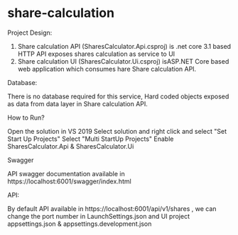# share-calculation

Project Design:

1. Share calculation API (SharesCalculator.Api.csproj) is .net core 3.1 based HTTP API exposes shares calculation as service to UI
2. Share calculation UI (SharesCalculator.Ui.csproj) isASP.NET Core based web application which consumes hare Share calculation API.

Database:

There is no database required for this service, Hard coded objects exposed as data from data layer in Share calculation API.

How to Run?

Open the solution in VS 2019
Select solution and right click and select "Set Start Up Projects"
Select "Multi StartUp Projects"
Enable SharesCalculator.Api & SharesCalculator.Ui

Swagger

API swagger documentation available in https://localhost:6001/swagger/index.html

API:

By default API available in https://localhost:6001/api/v1/shares , we can change the port number in LaunchSettings.json and UI project appsettings.json & appsettings.development.json
